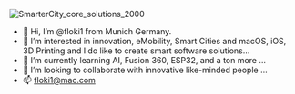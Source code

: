 ![SmarterCity_core_solutions_2000](https://user-images.githubusercontent.com/380138/125799301-20f8cdf8-9e7c-4b4f-a7da-95ef98467251.jpg)


- 👋 Hi, I’m @floki1 from Munich Germany.
- 👀 I’m interested in innovation, eMobility, Smart Cities and macOS, iOS, 3D Printing and I do like to create smart software solutions...
- 🌱 I’m currently learning AI, Fusion 360, ESP32, and a ton more ...
- 💞️ I’m looking to collaborate with innovative like-minded people ...
- 📫 floki1@mac.com

<!---
floki1/floki1 is a ✨ special ✨ repository because its `README.md` (this file) appears on your GitHub profile.
You can click the Preview link to take a look at your changes.
--->
